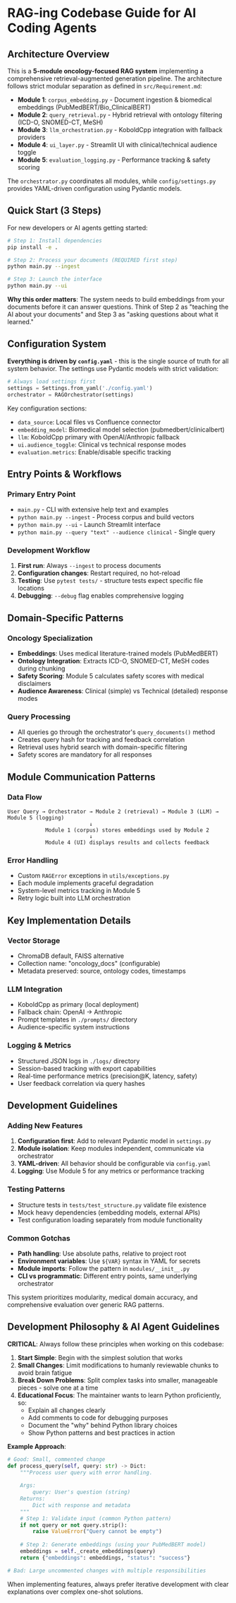 # RAG-ing Codebase Guide for AI Coding Agents

## Architecture Overview

This is a **5-module oncology-focused RAG system** implementing a comprehensive retrieval-augmented generation pipeline. The architecture follows strict modular separation as defined in `src/Requirement.md`:

- **Module 1**: `corpus_embedding.py` - Document ingestion & biomedical embeddings (PubMedBERT/Bio_ClinicalBERT)
- **Module 2**: `query_retrieval.py` - Hybrid retrieval with ontology filtering (ICD-O, SNOMED-CT, MeSH)
- **Module 3**: `llm_orchestration.py` - KoboldCpp integration with fallback providers
- **Module 4**: `ui_layer.py` - Streamlit UI with clinical/technical audience toggle
- **Module 5**: `evaluation_logging.py` - Performance tracking & safety scoring

The `orchestrator.py` coordinates all modules, while `config/settings.py` provides YAML-driven configuration using Pydantic models.

## Quick Start (3 Steps)

For new developers or AI agents getting started:

```bash
# Step 1: Install dependencies
pip install -e .

# Step 2: Process your documents (REQUIRED first step)
python main.py --ingest

# Step 3: Launch the interface
python main.py --ui
```

**Why this order matters**: The system needs to build embeddings from your documents before it can answer questions. Think of Step 2 as "teaching the AI about your documents" and Step 3 as "asking questions about what it learned."

## Configuration System

**Everything is driven by `config.yaml`** - this is the single source of truth for all system behavior. The settings use Pydantic models with strict validation:

```python
# Always load settings first
settings = Settings.from_yaml('./config.yaml')
orchestrator = RAGOrchestrator(settings)
```

Key configuration sections:
- `data_source`: Local files vs Confluence connector
- `embedding_model`: Biomedical model selection (pubmedbert/clinicalbert)
- `llm`: KoboldCpp primary with OpenAI/Anthropic fallback
- `ui.audience_toggle`: Clinical vs technical response modes
- `evaluation.metrics`: Enable/disable specific tracking

## Entry Points & Workflows

### Primary Entry Point
- `main.py` - CLI with extensive help text and examples
- `python main.py --ingest` - Process corpus and build vectors
- `python main.py --ui` - Launch Streamlit interface
- `python main.py --query "text" --audience clinical` - Single query

### Development Workflow
1. **First run**: Always `--ingest` to process documents
2. **Configuration changes**: Restart required, no hot-reload
3. **Testing**: Use `pytest tests/` - structure tests expect specific file locations
4. **Debugging**: `--debug` flag enables comprehensive logging

## Domain-Specific Patterns

### Oncology Specialization
- **Embeddings**: Uses medical literature-trained models (PubMedBERT)
- **Ontology Integration**: Extracts ICD-O, SNOMED-CT, MeSH codes during chunking
- **Safety Scoring**: Module 5 calculates safety scores with medical disclaimers
- **Audience Awareness**: Clinical (simple) vs Technical (detailed) response modes

### Query Processing
- All queries go through the orchestrator's `query_documents()` method
- Creates query hash for tracking and feedback correlation
- Retrieval uses hybrid search with domain-specific filtering
- Safety scores are mandatory for all responses

## Module Communication Patterns

### Data Flow
```
User Query → Orchestrator → Module 2 (retrieval) → Module 3 (LLM) → Module 5 (logging)
                          ↓
            Module 1 (corpus) stores embeddings used by Module 2
                          ↓
            Module 4 (UI) displays results and collects feedback
```

### Error Handling
- Custom `RAGError` exceptions in `utils/exceptions.py`
- Each module implements graceful degradation
- System-level metrics tracking in Module 5
- Retry logic built into LLM orchestration

## Key Implementation Details

### Vector Storage
- ChromaDB default, FAISS alternative
- Collection name: "oncology_docs" (configurable)
- Metadata preserved: source, ontology codes, timestamps

### LLM Integration  
- KoboldCpp as primary (local deployment)
- Fallback chain: OpenAI → Anthropic
- Prompt templates in `./prompts/` directory
- Audience-specific system instructions

### Logging & Metrics
- Structured JSON logs in `./logs/` directory
- Session-based tracking with export capabilities
- Real-time performance metrics (precision@K, latency, safety)
- User feedback correlation via query hashes

## Development Guidelines

### Adding New Features
1. **Configuration first**: Add to relevant Pydantic model in `settings.py`
2. **Module isolation**: Keep modules independent, communicate via orchestrator
3. **YAML-driven**: All behavior should be configurable via `config.yaml`
4. **Logging**: Use Module 5 for any metrics or performance tracking

### Testing Patterns
- Structure tests in `tests/test_structure.py` validate file existence
- Mock heavy dependencies (embedding models, external APIs)
- Test configuration loading separately from module functionality

### Common Gotchas
- **Path handling**: Use absolute paths, relative to project root
- **Environment variables**: Use `${VAR}` syntax in YAML for secrets
- **Module imports**: Follow the pattern in `modules/__init__.py`
- **CLI vs programmatic**: Different entry points, same underlying orchestrator

This system prioritizes modularity, medical domain accuracy, and comprehensive evaluation over generic RAG patterns.

## Development Philosophy & AI Agent Guidelines

**CRITICAL**: Always follow these principles when working on this codebase:

1. **Start Simple**: Begin with the simplest solution that works
2. **Small Changes**: Limit modifications to humanly reviewable chunks to avoid brain fatigue
3. **Break Down Problems**: Split complex tasks into smaller, manageable pieces - solve one at a time
4. **Educational Focus**: The maintainer wants to learn Python proficiently, so:
   - Explain all changes clearly
   - Add comments to code for debugging purposes
   - Document the "why" behind Python library choices
   - Show Python patterns and best practices in action

**Example Approach**:
```python
# Good: Small, commented change
def process_query(self, query: str) -> Dict:
    """Process user query with error handling.
    
    Args:
        query: User's question (string)
    Returns:
        Dict with response and metadata
    """
    # Step 1: Validate input (common Python pattern)
    if not query or not query.strip():
        raise ValueError("Query cannot be empty")
    
    # Step 2: Generate embeddings (using your PubMedBERT model)
    embeddings = self._create_embeddings(query)
    return {"embeddings": embeddings, "status": "success"}

# Bad: Large uncommented changes with multiple responsibilities
```

When implementing features, always prefer iterative development with clear explanations over complex one-shot solutions.